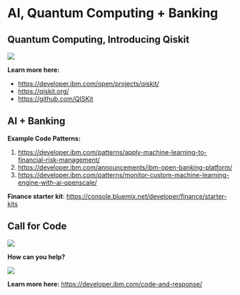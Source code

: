 # AI, Quantum Computing + Banking

## Quantum Computing, Introducing Qiskit


![](https://d2mxuefqeaa7sj.cloudfront.net/s_8A9939CB6D0A26C232963948753CC8F02FBB1FCC3B81E708EED0002DF2E7A8B6_1551332055475_Screen+Shot+2019-02-28+at+12.21.15+AM.png)


**Learn more here:** 

- https://developer.ibm.com/open/projects/qiskit/
- https://qiskit.org/
- https://github.com/QISKit

## AI + Banking 

**Example Code Patterns:**

1. https://developer.ibm.com/patterns/apply-machine-learning-to-financial-risk-management/ 
2. https://developer.ibm.com/announcements/ibm-open-banking-platform/
3. https://developer.ibm.com/patterns/monitor-custom-machine-learning-engine-with-ai-openscale/

**Finance starter kit**: https://console.bluemix.net/developer/finance/starter-kits

## Call for Code 
![](https://d2mxuefqeaa7sj.cloudfront.net/s_8A9939CB6D0A26C232963948753CC8F02FBB1FCC3B81E708EED0002DF2E7A8B6_1551335542761_Screen+Shot+2019-02-28+at+1.30.44+AM.png)


**How can you help?**


![](https://d2mxuefqeaa7sj.cloudfront.net/s_8A9939CB6D0A26C232963948753CC8F02FBB1FCC3B81E708EED0002DF2E7A8B6_1551335580980_Screen+Shot+2019-02-28+at+1.28.48+AM.png)


 **Learn more here:** https://developer.ibm.com/code-and-response/
